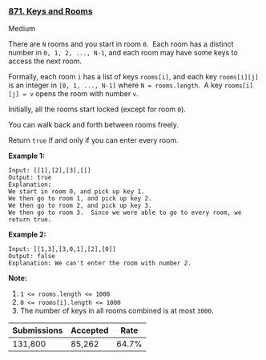 ### [871. Keys and Rooms](https://leetcode.com/problems/keys-and-rooms/)

Medium

There are `` N `` rooms and you start in room `` 0 ``.  Each room has a distinct number in `` 0, 1, 2, ..., N-1 ``, and each room may have some keys to access the next room. 

Formally, each room `` i `` has a list of keys `` rooms[i] ``, and each key `` rooms[i][j] `` is an integer in `` [0, 1, ..., N-1] `` where `` N = rooms.length ``.  A key `` rooms[i][j] = v `` opens the room with number `` v ``.

Initially, all the rooms start locked (except for room `` 0 ``). 

You can walk back and forth between rooms freely.

Return `` true `` if and only if you can enter every room.

__Example 1:__

```
Input: [[1],[2],[3],[]]
Output: true
Explanation:  
We start in room 0, and pick up key 1.
We then go to room 1, and pick up key 2.
We then go to room 2, and pick up key 3.
We then go to room 3.  Since we were able to go to every room, we return true.
```

__Example 2:__

```
Input: [[1,3],[3,0,1],[2],[0]]
Output: false
Explanation: We can't enter the room with number 2.
```

__Note:__

1.   `` 1 <= rooms.length <= 1000 ``
2.   `` 0 <= rooms[i].length <= 1000 ``
3.   The number of keys in all rooms combined is at most `` 3000 ``.

| Submissions    | Accepted     | Rate   |
| -------------- | ------------ | ------ |
| 131,800 | 85,262 | 64.7% |